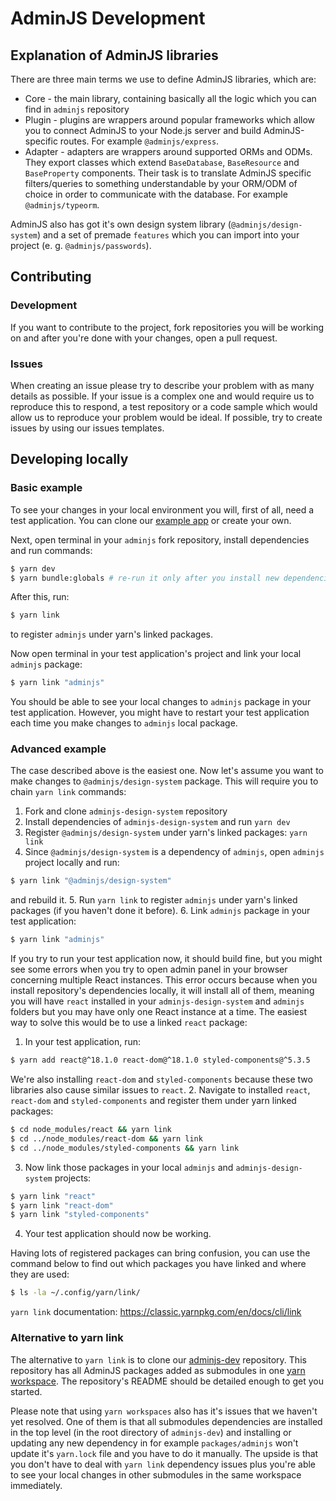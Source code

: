 # AdminJS Development

## Explanation of AdminJS libraries
There are three main terms we use to define AdminJS libraries, which are:

* Core - the main library, containing basically all the logic which you can find in `adminjs` repository
* Plugin - plugins are wrappers around popular frameworks which allow you to connect AdminJS to your Node.js server and build AdminJS-specific routes. For example `@adminjs/express`.
* Adapter - adapters are wrappers around supported ORMs and ODMs. They export classes which extend `BaseDatabase`, `BaseResource` and `BaseProperty` components. Their task is to translate AdminJS specific filters/queries to something understandable by your ORM/ODM of choice in order to communicate with the database. For example `@adminjs/typeorm`.

AdminJS also has got it's own design system library (`@adminjs/design-system`) and a set of premade `features` which you can import into your project (e. g. `@adminjs/passwords`).

## Contributing

### Development
If you want to contribute to the project, fork repositories you will be working on and after you're done with your changes, open a pull request.


### Issues
When creating an issue please try to describe your problem with as many details as possible. If your issue is a complex one and would require us to reproduce this to respond, a test repository or a code sample which would allow us to reproduce your problem would be ideal.
If possible, try to create issues by using our issues templates.

## Developing locally

### Basic example
To see your changes in your local environment you will, first of all, need a test application. You can clone our [example app](https://github.com/SoftwareBrothers/adminjs-example-app) or create your own.

Next, open terminal in your `adminjs` fork repository, install dependencies and run commands:
```bash
$ yarn dev
$ yarn bundle:globals # re-run it only after you install new dependencies
```
After this, run:
```bash
$ yarn link
```
to register `adminjs` under yarn's linked packages.

Now open terminal in your test application's project and link your local `adminjs` package:
```bash
$ yarn link "adminjs"
```
You should be able to see your local changes to `adminjs` package in your test application. However, you might have to restart your test application each time you make changes to `adminjs` local package.

### Advanced example

The case described above is the easiest one. Now let's assume you want to make changes to `@adminjs/design-system` package. This will require you to chain `yarn link` commands:

1. Fork and clone `adminjs-design-system` repository
2. Install dependencies of `adminjs-design-system` and run `yarn dev`
3. Register `@adminjs/design-system` under yarn's linked packages: `yarn link`
4. Since `@adminjs/design-system` is a dependency of `adminjs`, open `adminjs` project locally and run:
```bash
$ yarn link "@adminjs/design-system"
```
and rebuild it.
5. Run `yarn link` to register `adminjs` under yarn's linked packages (if you haven't done it before).
6. Link `adminjs` package in your test application:
```bash
$ yarn link "adminjs"
```

If you try to run your test application now, it should build fine, but you might see some errors when you try to open admin panel in your browser concerning multiple React instances.
This error occurs because when you install repository's dependencies locally, it will install all of them, meaning you will have `react` installed in your `adminjs-design-system` and `adminjs` folders but you may have only one React instance at a time. The easiest way to solve this would be to use a linked `react` package:
1. In your test application, run:
```bash
$ yarn add react@^18.1.0 react-dom@^18.1.0 styled-components@^5.3.5
```
We're also installing `react-dom` and `styled-components` because these two libraries also cause similar issues to `react`.
2. Navigate to installed `react`, `react-dom` and `styled-components` and register them under yarn linked packages:
```bash
$ cd node_modules/react && yarn link
$ cd ../node_modules/react-dom && yarn link
$ cd ../node_modules/styled-components && yarn link
```
3. Now link those packages in your local `adminjs` and `adminjs-design-system` projects:
```bash
$ yarn link "react"
$ yarn link "react-dom"
$ yarn link "styled-components"
```
4. Your test application should now be working.

Having lots of registered packages can bring confusion, you can use the command below to find out which packages you have linked and where they are used:
```bash
$ ls -la ~/.config/yarn/link/
```

`yarn link` documentation: https://classic.yarnpkg.com/en/docs/cli/link

### Alternative to yarn link
The alternative to `yarn link` is to clone our [adminjs-dev](https://github.com/SoftwareBrothers/adminjs-dev) repository. This repository has all AdminJS packages added as submodules in one [yarn workspace](https://classic.yarnpkg.com/lang/en/docs/workspaces/). The repository's README should be detailed enough to get you started.

Please note that using `yarn workspaces` also has it's issues that we haven't yet resolved. One of them is that all submodules dependencies are installed in the top level (in the root directory of `adminjs-dev`) and installing or updating any new dependency in for example `packages/adminjs` won't update it's `yarn.lock` file and you have to do it manually.
The upside is that you don't have to deal with `yarn link` dependency issues plus you're able to see your local changes in other submodules in the same workspace immediately.
